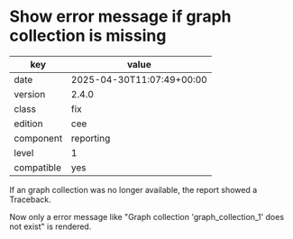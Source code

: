 [//]: # (werk v2)
# Show error message if graph collection is missing

key        | value
---------- | ---
date       | 2025-04-30T11:07:49+00:00
version    | 2.4.0
class      | fix
edition    | cee
component  | reporting
level      | 1
compatible | yes

If an graph collection was no longer available, the report showed a
Traceback.

Now only a error message like "Graph collection 'graph_collection_1' does not
exist" is rendered.
